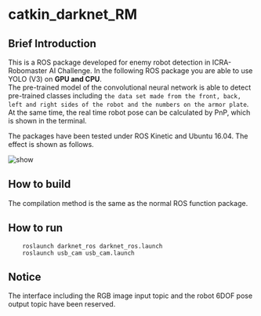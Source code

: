 # catkin_darknet_RM

## Brief Introduction

This is a ROS package developed for enemy robot detection in ICRA-Robomaster AI Challenge. In the following ROS package you are able to use YOLO (V3) on **GPU and CPU**. </br>
The pre-trained model of the convolutional neural network is able to detect pre-trained classes including `the data set made from the front, back, left and right sides of the robot and the numbers on the armor plate`.</br>
 At the same time, the real time robot pose can be calculated by PnP, which is shown in the terminal.

The  packages have been tested under ROS Kinetic and Ubuntu 16.04. The effect is shown as follows.

<img src="img/Yolo_tiny recognition.gif" alt="show" />

## How to build

The compilation method is the same as the normal ROS function package.

## How to run

```
    roslaunch darknet_ros darknet_ros.launch
    roslaunch usb_cam usb_cam.launch
```

## Notice

The interface including the RGB image input topic and the robot 6DOF  pose output topic have been reserved.
